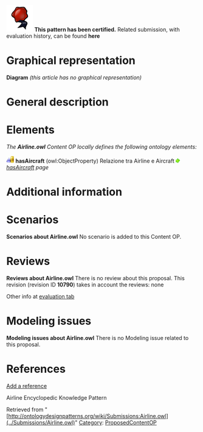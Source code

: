 [![](../images/thumb/b/b5/Certified.png/70px-Certified.png)](../Image/Certified.png "Certified.png") __This pattern has been certified.__
Related submission, with evaluation history, can be found __here__





#  Graphical representation


__Diagram__
_(this article has no graphical representation)_



#  General description


  




#  Elements


_The __Airline.owl__ Content OP locally defines the following ontology elements:_



[![ObjectProperty](../images/thumb/c/c3/ObjectProperty.gif/20px-ObjectProperty.gif)](../Image/ObjectProperty.gif "ObjectProperty") __hasAircraft__ (owl:ObjectProperty) Relazione tra Airline e Aircraft 
 [![](../images/thumb/8/87/ArrowRight.gif/11px-ArrowRight.gif)](../Image/ArrowRight.gif "ArrowRight.gif") _[hasAircraft](../Submissions/Airline.owl/hasAircraft "Submissions:Airline.owl/hasAircraft") page_
#  Additional information


#  Scenarios



__Scenarios about Airline.owl__
No scenario is added to this Content OP.




#  Reviews



__Reviews about Airline.owl__
There is no review about this proposal.
This revision (revision ID __10790__) takes in account the reviews: none


Other info at [evaluation tab](http://ontologydesignpatterns.org/wiki/index.php?title=Submissions:Airline.owl&action=evaluation "http://ontologydesignpatterns.org/wiki/index.php?title=Submissions:Airline.owl&action=evaluation")




#  Modeling issues



__Modeling issues about Airline.owl__
There is no Modeling issue related to this proposal.




#  References


[Add a reference](index.php@title=Odp%253AAdd_reference&subject=../Submissions/Airline.owl "http://ontologydesignpatterns.org/wiki/index.php?title=Odp:Add_reference&subject=Submissions%3AAirline.owl")


  

Airline Encyclopedic Knowledge Pattern





Retrieved from "[http://ontologydesignpatterns.org/wiki/Submissions:Airline.owl](../Submissions/Airline.owl)"
 [Category](http://ontologydesignpatterns.org/wiki/Special:Categories "Special:Categories"): [ProposedContentOP](../Category/ProposedContentOP "Category:ProposedContentOP")
